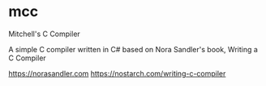 # mcc
 Mitchell's C Compiler

A simple C compiler written in C# based on Nora Sandler's book, Writing a C Compiler

https://norasandler.com
https://nostarch.com/writing-c-compiler
